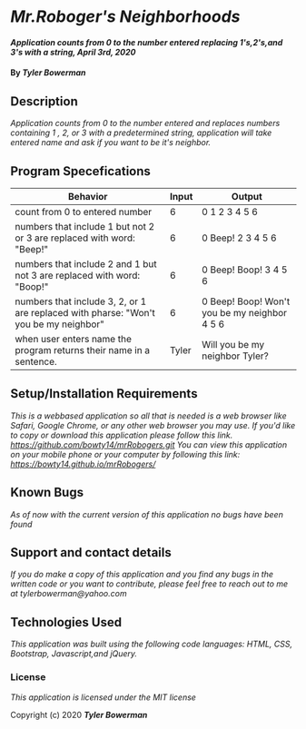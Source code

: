 # _Mr.Roboger's Neighborhoods_

#### _Application counts from 0 to the number entered replacing 1's,2's,and 3's with a string, April 3rd, 2020_

#### By _**Tyler Bowerman**_

## Description

_Application counts from 0 to the number entered and replaces numbers containing  1 , 2, or 3 with a predetermined string, application will take entered name and ask if you want to be it's neighbor._

## Program Specefications
|  Behavior                 |  Input  | Output
|---------------------------|---------|-------
| count from 0 to entered number | 6  | 0 1 2 3 4 5 6
|numbers that include 1 but not 2 or 3 are replaced with word: "Beep!"  |6| 0 Beep! 2 3 4 5 6
|numbers that include 2 and 1 but not 3 are replaced with word: "Boop!" |6| 0 Beep! Boop! 3 4 5 6
|numbers that include 3, 2, or 1 are replaced with pharse: "Won't you be my neighbor"|6| 0 Beep! Boop! Won't you be my neighbor 4 5 6
|when user enters name the program returns their name in a sentence.|Tyler|Will you be my neighbor Tyler?
## Setup/Installation Requirements

_This is a webbased application so all that is needed is a web browser like Safari, Google Chrome, or any other web browser you may use._
_If you'd like to copy or download this application please follow this link. https://github.com/bowty14/mrRobogers.git_
_You can view this application on your mobile phone or your computer by following this link: https://bowty14.github.io/mrRobogers/_

## Known Bugs

_As of now with the current version of this application no bugs have been found_

## Support and contact details

_If you do make a copy of this application and you find any bugs in the written code or you want to contribute, please feel free to reach out to me at tylerbowerman@yahoo.com_

## Technologies Used

_This application was built using the following code languages: HTML, CSS, Bootstrap, Javascript,and jQuery._

### License

*This application is licensed under the MIT license*

Copyright (c) 2020 **_Tyler Bowerman_**  
